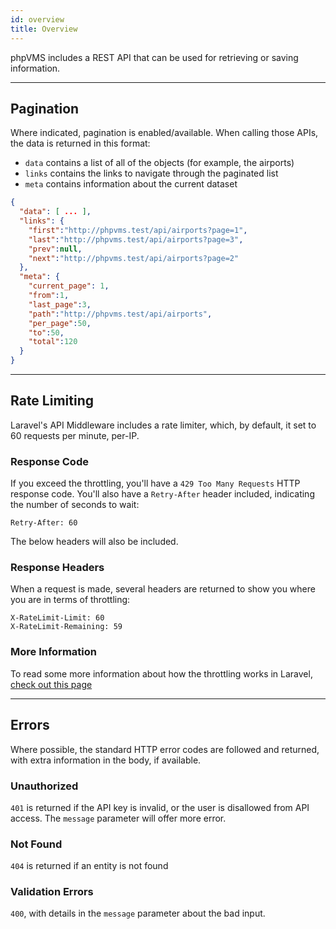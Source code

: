 ```yaml
---
id: overview
title: Overview
---
```


phpVMS includes a REST API that can be used for retrieving or saving
information.

---

## Pagination

Where indicated, pagination is enabled/available. When calling those APIs, the
data is returned in this format:

- `data` contains a list of all of the objects (for example, the airports)
- `links` contains the links to navigate through the paginated list
- `meta` contains information about the current dataset

```json
{
  "data": [ ... ],
  "links": {
    "first":"http://phpvms.test/api/airports?page=1",
    "last":"http://phpvms.test/api/airports?page=3",
    "prev":null,
    "next":"http://phpvms.test/api/airports?page=2"
  },
  "meta": {
    "current_page": 1,
    "from":1,
    "last_page":3,
    "path":"http://phpvms.test/api/airports",
    "per_page":50,
    "to":50,
    "total":120
  }
}
```

---

## Rate Limiting

Laravel's API Middleware includes a rate limiter, which, by default, it set to
60 requests per minute, per-IP.

### Response Code

If you exceed the throttling, you'll have a `429 Too Many Requests` HTTP
response code. You'll also have a `Retry-After` header included, indicating the
number of seconds to wait:

```http
Retry-After: 60
```

The below headers will also be included.

### Response Headers

When a request is made, several headers are returned to show you where you are
in terms of throttling:

```http
X-RateLimit-Limit: 60
X-RateLimit-Remaining: 59
```

### More Information

To read some more information about how the throttling works in Laravel,
[check out this page](https://mattstauffer.com/blog/api-rate-limiting-in-laravel-5-2/)

---

## Errors

Where possible, the standard HTTP error codes are followed and returned, with
extra information in the body, if available.

### Unauthorized

`401` is returned if the API key is invalid, or the user is disallowed from API
access. The `message` parameter will offer more error.

### Not Found

`404` is returned if an entity is not found

### Validation Errors

`400`, with details in the `message` parameter about the bad input.
